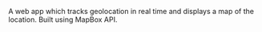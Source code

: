 A web app which tracks geolocation in real time and displays a map of the location. Built using MapBox API.
